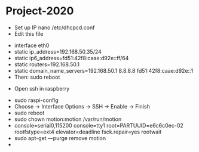 # Project-2020
* Set up IP
nano /etc/dhcpcd.conf 
* Edit this file
- interface eth0
- static ip_address=192.168.50.35/24
- static ip6_address=fd51:42f8:caae:d92e::ff/64
- static routers=192.168.50.1
- static domain_name_servers=192.168.50.1 8.8.8.8 fd51:42f8:caae:d92e::1
- Then: sudo reboot
* Open ssh in raspberry 
- sudo raspi-config
- Choose -> Interface Options -> SSH -> Enable -> Finish
- sudo reboot
- sudo chown motion:motion /var/run/motion
- console=serial0,115200 console=tty1 root=PARTUUID=e6c6c0ec-02 rootfstype=ext4 elevator=deadline fsck.repair=yes rootwait
- sudo apt-get ––purge remove motion
- 
